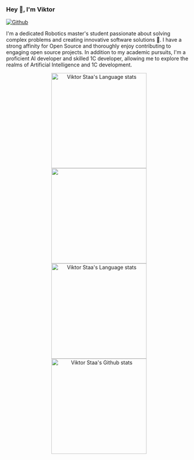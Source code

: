### Hey 👋, I'm Viktor

[![Github](https://img.shields.io/github/followers/mkneeds?label=Follow&style=social)](https://github.com/mkneeds)

I'm a dedicated Robotics master's student passionate about solving complex problems and creating innovative software solutions 🤖. I have a strong affinity for Open Source and thoroughly enjoy contributing to engaging open source projects. In addition to my academic pursuits, I'm a proficient AI developer and skilled 1C developer, allowing me to explore the realms of Artificial Intelligence and 1C development.

<!-- Light Mode -->
<div align="center"> 
<a href="https://github.com/mkneeds/github-readme-stats#gh-light-mode-only">
<img height=259 src="https://github-readme-stats-git-masterrstaa-rickstaa.vercel.app/api/top-langs/?username=mkneeds&layout=compact&langs_count=12&hide_border=true&role=owner,collaborator&theme=default#gh-light-mode-only" alt="Viktor Staa's Language stats" />
</a>
<a href="https://github.com/mkneeds/github-readme-stats#gh-light-mode-only">
<img height=259 src="https://github-readme-stats-git-masterrstaa-mkneeds.vercel.app/api?username=mkneeds&show_icons=true&line_height=28&hide_border=true&card_width=347&include_all_commits=true&role=owner,collaborator&show=reviews,discussions_answered&rank_icon=percentile&exclude_repo=github-readme-stats&theme=default#gh-light-mode-only" alt "Viktor Staa's Github stats" />
</a>
</div>

<!-- Dark Mode -->
<div align="center"> 
<a href="https://github.com/mkneeds/github-readme-stats#gh-dark-mode-only">
<img height=259 src="https://github-readme-stats-git-masterrstaa-rickstaa.vercel.app/api/top-langs/?username=mkneeds&layout=compact&langs_count=12&hide_border=true&role=owner,collaborator&theme=dark&bg_color=000000#gh-dark-mode-only" alt="Viktor Staa's Language stats" />
</a>
<a href="https://github.com/mkneeds/github-readme-stats#gh-dark-mode-only">
<img height=259 src="https://github-readme-stats-git-masterrstaa-rickstaa.vercel.app/api?username=mkneeds&show_icons=true&line_height=28&hide_border=true&card_width=347&include_all_commits=true&role=owner,collaborator&show=reviews,discussions_answered&rank_icon=percentile&exclude_repo=github-readme-stats&theme=dark&bg_color=000000#gh-dark-mode-only" alt="Viktor Staa's Github stats" />
</a>
</div>

